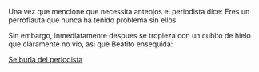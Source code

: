Una vez que mencione que necessita anteojos el periodista dice: Eres un perroflauta que nunca ha tenido problema sin ellos.

Sin embargo, inmediatamente despues se tropieza con un cubito de hielo que claramente no vio, asi que
Beatito
ensequida:

[Se burla del periodista](../burla-periodista/burla-periodista.md)
